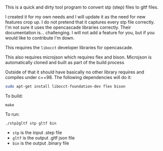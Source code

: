 
This is a quick and dirty tool program to convert stp (step) files to gltf files.

I created it for my own needs and I will update it as the need for new features crop up. I do not pretend that it captures every stp file correctly. I'm not sure it uses the opencascade libraries correctly. Their documentation is... challenging. I will not add a feature for you, but if you would like to contribute I'm down.

This requires the `libocct` developer libraries for opencascade.

This also requires microjson which requires flex and bison. Microjson is automatically cloned and built as part of the build process

Outside of that it should have basically no other library requires and compiles under c++98. The following dependencies will do it:

```bash
sudo apt-get install libocct-foundation-dev flex bison
```

To build:
```
make
```

To run:
```
./stp2gltf stp gltf bin
```

- `stp` is the input .step file
- `gltf` is the output .gltf json file
- `bin` is the output .binary file
